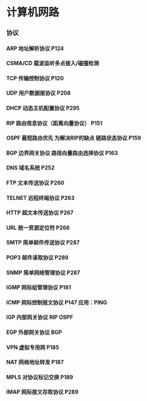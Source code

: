 # 计算机网路

### 协议

#### ARP 地址解析协议 P124

#### CSMA/CD 载波监听多点接入/碰撞检测

#### TCP 传输控制协议 P120

#### UDP 用户数据报协议 P208

#### DHCP 动态主机配置协议 P295

#### RIP 路由信息协议（距离向量协议） P151

#### OSPF 最短路由优先 为解决RIP的缺点 链路状态协议 P159

#### BGP 边界网关协议 路径向量路由选择协议 P163

#### DNS 域名系统 P252

#### FTP 文本传送协议 P260

#### TELNET 远程终端协议 P263

#### HTTP 超文本传送协议 P267

#### URL 统一资源定位符 P266

#### SMTP 简单邮件传送协议 P287 

#### POP3 邮件读取协议 P289

#### SNMP 简单网络管理协议 P287

#### IGMP 网际组管理协议 P181

#### ICMP 网际控制报文协议 P147 应用：PING

#### IGP 内部网关协议  RIP OSPF

#### EGP 外部网关协议 BGP

#### VPN 虚拟专用网 P185

#### NAT 网络地址转发 P187

#### MPLS 对协议标记交换 P189

#### IMAP 网际报文存取协议 P289


